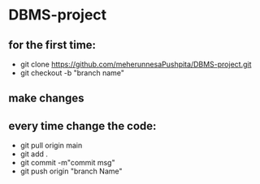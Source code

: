 # DBMS-project


## for the first time: 
* git clone https://github.com/meherunnesaPushpita/DBMS-project.git
* git checkout -b "branch name" 

## make changes 


## every time change the code:
* git pull origin main
* git add .
* git commit -m"commit msg"
* git push origin "branch Name"